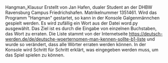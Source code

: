 Hangman_Klausur
Erstellt von Jan Hafen, dualer Student an der DHBW Ravensburg Campus Friedrichshafen. Matrikelnummer 1351461.
Wird das Programm "Hangman" gestartet, so kann in der Konsole Galgenmännchen gespielt werden. Es wird zufällig ein Wort aus der Datei word.py ausgewählt. Das Ziel ist es durch die Eingabe von einzelnen Buchstaben, das Wort zu erraten. Die Liste stammt von der Internetseite https://deutsch-werden.de/de/deutsche-woerternomen-man-kennen-sollte-b1-liste und wurde so verändert, dass alle Wörter erraten werden können.
In der Konsole wird Schritt für Schritt erklärt, was eingegeben werden muss, um das Spiel spielen zu können. 